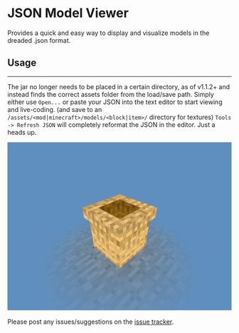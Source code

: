 # JSON Model Viewer

Provides a quick and easy way to display and visualize models in the dreaded .json format.

## Usage

***

The jar no longer needs to be placed in a certain directory, as of v1.1.2+ and instead finds the correct assets folder from the load/save path.
Simply either use `Open...` or paste your JSON into the text editor to start viewing and live-coding. (and save to an `/assets/<mod|minecraft>/models/<block|item>/` directory for textures)
`Tools -> Refresh JSON` will completely reformat the JSON in the editor. Just a heads up.

![v1.0.0 screenshot](img/example_sack.png)

Please post any issues/suggestions on the [issue tracker](issues).